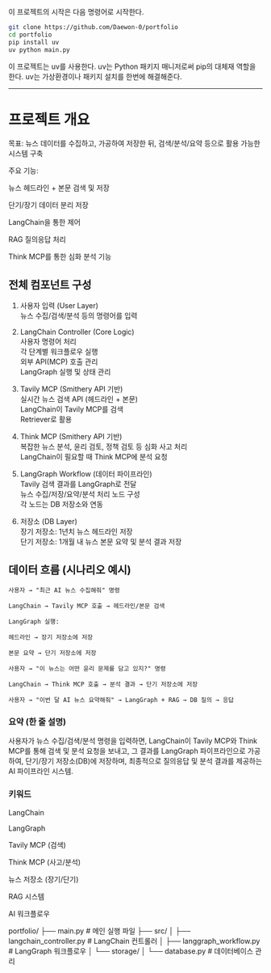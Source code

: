 이 프로젝트의 시작은 다음 명령어로 시작한다.
```bash
git clone https://github.com/Daewon-0/portfolio
cd portfolio
pip install uv
uv python main.py
```

이 프로젝트는 uv를 사용한다.
uv는 Python 패키지 매니저로써 pip의 대체재 역할을 한다.
uv는 가상환경이나 패키지 설치를 한번에 해결해준다.

---
# 프로젝트 개요

목표: 뉴스 데이터를 수집하고, 가공하여 저장한 뒤, 검색/분석/요약 등으로 활용 가능한 시스템 구축

주요 기능:

뉴스 헤드라인 + 본문 검색 및 저장

단기/장기 데이터 분리 저장

LangChain을 통한 제어

RAG 질의응답 처리

Think MCP를 통한 심화 분석 기능

## 전체 컴포넌트 구성
1. 사용자 입력 (User Layer)<br>뉴스 수집/검색/분석 등의 명령어를 입력

2. LangChain Controller (Core Logic)<br>사용자 명령어 처리
<br>각 단계별 워크플로우 실행
<br>외부 API(MCP) 호출 관리
<br>LangGraph 실행 및 상태 관리

3. Tavily MCP (Smithery API 기반)
<br>실시간 뉴스 검색 API (헤드라인 + 본문)
<br>LangChain이 Tavily MCP를 검색
<br>Retriever로 활용

4. Think MCP (Smithery API 기반)
<br>복잡한 뉴스 분석, 윤리 검토, 정책 검토 등 심화 사고 처리
<br>LangChain이 필요할 때 Think MCP에 분석 요청

5. LangGraph Workflow (데이터 파이프라인)
<br>Tavily 검색 결과를 LangGraph로 전달
<br>뉴스 수집/저장/요약/분석 처리 노드 구성
<br>각 노드는 DB 저장소와 연동

6. 저장소 (DB Layer)
<br>장기 저장소: 1년치 뉴스 헤드라인 저장
<br>단기 저장소: 1개월 내 뉴스 본문 요약 및 분석 결과 저장

## 데이터 흐름 (시나리오 예시)
```
사용자 → "최근 AI 뉴스 수집해줘" 명령

LangChain → Tavily MCP 호출 → 헤드라인/본문 검색

LangGraph 실행:

헤드라인 → 장기 저장소에 저장

본문 요약 → 단기 저장소에 저장

사용자 → "이 뉴스는 어떤 윤리 문제를 담고 있지?" 명령

LangChain → Think MCP 호출 → 분석 결과 → 단기 저장소에 저장

사용자 → "이번 달 AI 뉴스 요약해줘" → LangGraph + RAG → DB 질의 → 응답
```

### 요약 (한 줄 설명)
사용자가 뉴스 수집/검색/분석 명령을 입력하면,
LangChain이 Tavily MCP와 Think MCP를 통해 검색 및 분석 요청을 보내고,
그 결과를 LangGraph 파이프라인으로 가공하여,
단기/장기 저장소(DB)에 저장하며,
최종적으로 질의응답 및 분석 결과를 제공하는 AI 파이프라인 시스템.

### 키워드
LangChain

LangGraph

Tavily MCP (검색)

Think MCP (사고/분석)

뉴스 저장소 (장기/단기)

RAG 시스템

AI 워크플로우

portfolio/
├── main.py                    # 메인 실행 파일
├── src/
│   ├── langchain_controller.py  # LangChain 컨트롤러
│   ├── langgraph_workflow.py    # LangGraph 워크플로우
│   └── storage/
│       └── database.py          # 데이터베이스 관리

